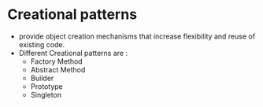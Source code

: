 # Creational patterns

- provide object creation mechanisms that increase flexibility and reuse of existing code.
- Different Creational patterns are :
  - Factory Method
  - Abstract Method
  - Builder
  - Prototype
  - Singleton
